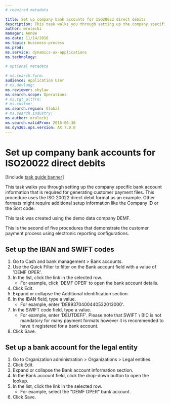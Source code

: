 ```yaml
--- 
# required metadata 
 
title: Set up company bank accounts for ISO20022 direct debits
description: This task walks you through setting up the company specific bank account information that is required for generating customer payment files. 
author: mrolecki
manager: AnnBe 
ms.date: 11/14/2016
ms.topic: business-process 
ms.prod:  
ms.service: dynamics-ax-applications 
ms.technology:  
 
# optional metadata 
 
# ms.search.form:   
audience: Application User 
# ms.devlang:  
ms.reviewer: shylaw
ms.search.scope: Operations 
# ms.tgt_pltfrm:  
# ms.custom:  
ms.search.region: Global
# ms.search.industry: 
ms.author: mrolecki
ms.search.validFrom: 2016-06-30 
ms.dyn365.ops.version: AX 7.0.0 
---
```

# Set up company bank accounts for ISO20022 direct debits

[!include [task guide banner](../../includes/task-guide-banner.md)]

This task walks you through setting up the company specific bank account information that is required for generating customer payment files. This procedure uses the ISO 20022 direct debit format as an example. Other formats might require additional setup information like the Company ID or the Sort code.



This task was created using the demo data company DEMF.



This is the second of five procedures that demonstrate the customer payment process using electronic reporting configurations.


## Set up the IBAN and SWIFT codes
1. Go to Cash and bank management > Bank accounts.
2. Use the Quick Filter to filter on the Bank account field with a value of 'DEMF OPER'.
3. In the list, click the link in the selected row.
    * For example, click 'DEMF OPER' to open the bank account details.  
4. Click Edit.
5. Expand or collapse the Additional identification section.
6. In the IBAN field, type a value.
    * For example, enter 'DE89370400440532013000'.  
7. In the SWIFT code field, type a value.
    * For example, enter 'DEUTDEFF'.    Please note that SWIFT \ BIC is not mandatory for many payment formats however it is recommended to have it registered for a bank account.  
8. Click Save.

## Set up a bank account for the legal entity
1. Go to Organization administration > Organizations > Legal entities.
2. Click Edit.
3. Expand or collapse the Bank account information section.
4. In the Bank account field, click the drop-down button to open the lookup.
5. In the list, click the link in the selected row.
    * For example, select the "DEMF OPER" bank account.  
6. Click Save.

